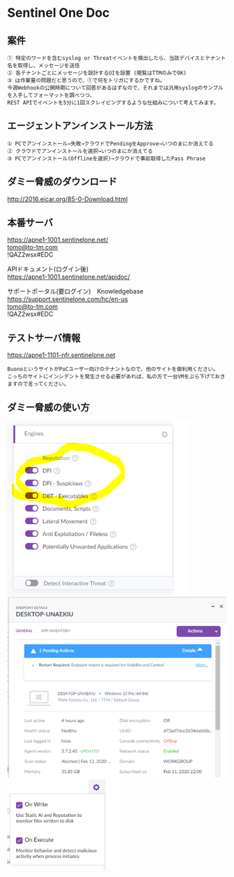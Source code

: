 # Sentinel One Doc

## 案件

```
① 特定のワードを含むsyslog or Threatイベントを検出したら、当該デバイスとテナント名を取得し、メッセージを送信
② 各テナントごとにメッセージを設計するUIを設置 (閲覧はTTMのみでOK)
③ は作業量の問題だと思うので、①で何をトリガにするかですね。
今週Webhookの公開時期について回答があるはずなので、それまでは汎用syslogのサンプルを入手してフォーマットを調べつつ、
REST APIでイベントを5分に1回スクレイピングするような仕組みについて考えてみます。
```

## エージェントアンインストール方法

```
① PCでアンインストール→失敗→クラウドでPendingをApprove→いつのまにか消えてる
② クラウドでアンインストールを選択→いつのまにか消えてる
③ PCでアンインストール(Offlineを選択)→クラウドで事前取得したPass Phrase
```

## ダミー脅威のダウンロード

http://2016.eicar.org/85-0-Download.html

## 本番サーバ

https://apne1-1001.sentinelone.net/  
tomo@to-tm.com  
!QAZ2wsx#EDC  

APIドキュメント(ログイン後)  
https://apne1-1001.sentinelone.net/apidoc/

サポートポータル(要ログイン)　Knowledgebase  
https://support.sentinelone.com/hc/en-us  
tomo@to-tm.com  
!QAZ2wsx#EDC  

## テストサーバ情報

https://apne1-1101-nfr.sentinelone.net

```
BuonoというサイトがPoCユーザー向けのテナントなので、他のサイトを御利用ください。
こっちのサイトにインシデントを発生させる必要があれば、私の方で一台VMをぶら下げておきますので言ってください。
```

## ダミー脅威の使い方

![Engines](./img/image.png)
![Engines](./img/image-pending.png)
![Engines](./img/onwrite.png)
